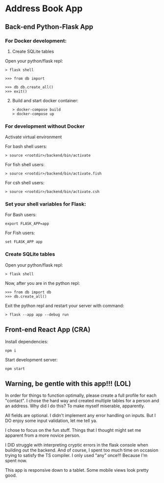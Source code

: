 # Address Book App

## Back-end Python-Flask App

### For Docker development:

1. Create SQLite tables

Open your python/flask repl:

    > flask shell

    >>> from db import

    >>> db db.create_all()
    >>> exit()

2.  Build and start docker container:

        > docker-compose build
        > docker-compose up

### For development without Docker

Activate virtual environment

For bash shell users:

    > source <rootdir>/backend/bin/activate

For fish shell users:

    > source <rootdir>/backend/bin/activate.fish

For csh shell users:

    > source <rootdir>/backend/bin/activate.csh

### Set your shell variables for Flask:

For Bash users:

    export FLASK_APP=app

For Fish users:

    set FLASK_APP app

### Create SQLite tables

Open your python/flask repl:

    > flask shell

Now, after you are in the python repl:

    >>> from db import db
    >>> db.create_all()

Exit the python repl and restart your server with command:

    > flask --app app --debug run

## Front-end React App (CRA)

Install dependencies:

    npm i

Start development server:

    npm start

## Warning, be gentle with this app!!! (LOL)

In order for things to function optimally, please create a full profile for each
"contact". I chose the hard way and created multiple tables for a person and an
address. Why did I do this? To make myself miserable, apparently.

All fields are optional. I didn't implement any error handling on inputs. But I
DO enjoy some input validation, let me tell ya.

I chose to focus on the fun stuff. Things that I thought might set me apparent
from a more novice person.

I DID struggle with interpreting cryptic errors in the flask console when
building out the backend. And of course, I spent too much time on occasion
trying to satisfy the TS compiler. I only used "any" once!!! Because I'm spent
now.

This app is responsive down to a tablet. Some mobile views look pretty good.
